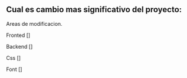 ## Cual es cambio mas significativo del proyecto:

Areas de modificacion.

Fronted []

Backend []

Css []

Font []

